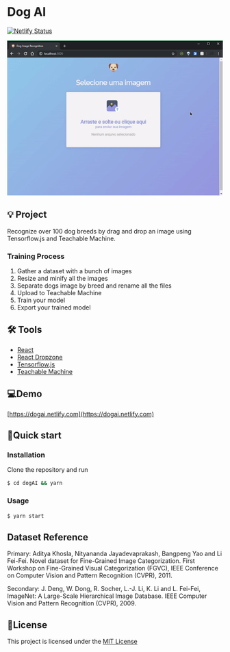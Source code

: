 # Dog AI

[![Netlify Status](https://api.netlify.com/api/v1/badges/937b4244-2340-4e42-b344-c04bee2f80b3/deploy-status)](https://app.netlify.com/sites/dogai/deploys)

![Gif demo](./.github/experimenting.gif)

## 💡 Project

Recognize over 100 dog breeds by drag and drop an image using Tensorflow.js and Teachable Machine.

### Training Process

1. Gather a dataset with a bunch of images
2. Resize and minify all the images
3. Separate dogs image by breed and rename all the files
4. Upload to Teachable Machine
5. Train your model
6. Export your trained model

## 🛠 Tools

- [React](https://reactjs.org/)
- [React Dropzone](https://github.com/react-dropzone/react-dropzone)
- [Tensorflow.js](https://github.com/tensorflow/tfjs)
- [Teachable Machine](https://teachablemachine.withgoogle.com/)

## 💻Demo

[https://dogai.netlify.com](https://dogai.netlify.com)

## 🚀Quick start

### Installation

Clone the repository and run

```bash
$ cd dogAI && yarn
```

### Usage

```bash
$ yarn start
```

## Dataset Reference

Primary:
Aditya Khosla, Nityananda Jayadevaprakash, Bangpeng Yao and Li Fei-Fei. Novel dataset for Fine-Grained Image Categorization. First Workshop on Fine-Grained Visual Categorization (FGVC), IEEE Conference on Computer Vision and Pattern Recognition (CVPR), 2011.

Secondary:
J. Deng, W. Dong, R. Socher, L.-J. Li, K. Li and L. Fei-Fei, ImageNet: A Large-Scale Hierarchical Image Database. IEEE Computer Vision and Pattern Recognition (CVPR), 2009.

## 📝License

This project is licensed under the [MIT License](https://github.com/jeferson-sb/dogAI/blob/master/LICENSE)
